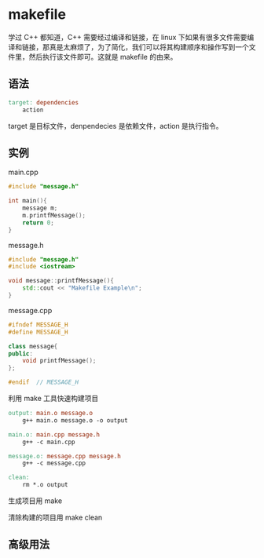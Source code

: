 # makefile

学过 C++ 都知道，C++ 需要经过编译和链接，在 linux 下如果有很多文件需要编译和链接，那真是太麻烦了，为了简化，我们可以将其构建顺序和操作写到一个文件里，然后执行该文件即可。这就是 makefile 的由来。

## 语法

```makefile
target: dependencies
	action
```

target 是目标文件，denpendecies 是依赖文件，action 是执行指令。

## 实例

main.cpp

```c++
#include "message.h"

int main(){
	message m;
	m.printfMessage();
	return 0; 
}
```

message.h

```c++
#include "message.h"
#include <iostream>

void message::printfMessage(){
	std::cout << "Makefile Example\n";
}
```

message.cpp

```c++
#ifndef MESSAGE_H
#define MESSAGE_H

class message{
public:
	void printfMessage();
};

#endif  // MESSAGE_H
```

利用 make 工具快速构建项目

```makefile
output: main.o message.o
	g++ main.o message.o -o output

main.o: main.cpp message.h
	g++ -c main.cpp

message.o: message.cpp message.h
	g++ -c message.cpp

clean: 
	rm *.o output
```

生成项目用 make

清除构建的项目用 make clean

## 高级用法

